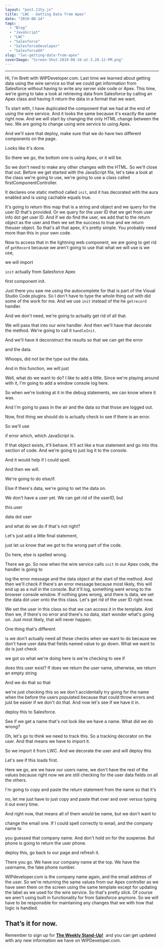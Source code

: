 ```yaml
---
layout: "post.11ty.js"
title: "LWC - Getting Data from Apex"
date: "2019-08-14"
tags: 
  - "Blog"
  - "JavaScript"
  - "LWC"
  - "Salesforce"
  - "SalesforceDeveloper"
  - "SalesforceDX"
slug: "lwc-getting-data-from-apex"
coverImage: "Screen-Shot-2019-08-16-at-3.20.12-PM.png"
---
```


* * *

Hi, I'm Brett with WIPDeveloper.com. Last time we learned about getting data using the wire service so that we could get information from Salesforce without having to write any server side code or Apex. This time, we're going to take a look at retrieving data from Salesforce by calling an Apex class and having it return the data in a format that we want.

To start with, I have duplicated the component that we had at the end of using the wire service. And it looks the same because it's exactly the same right now. And we will start by changing the only HTML change between the two. We are going to change using wire service to using Apex.

And we'll save that deploy, make sure that we do have two different components on the page.

Looks like it's done.

So there we go, the bottom one is using Apex, or it will be.

So we don't need to make any other changes with the HTML. So we'll close that out. Before we get started with the JavaScript file, let's take a look at the class we're going to use, we're going to use a class called firstComponentController.

It declares one static method called `init`, and it has decorated with the aura enabled and is using cachable equals true.

It's going to return this map that is a string and object and we query for the user ID that's provided. Or we query for the user ID that we get from user info dot get user ID. And if we do find the user, we add that to the return object as the user and then we set the success to true and we return theuser object. So that's all that apex, it's pretty simple. You probably need more than this in your own code.

Now to access that in the lightning web component, we are going to get rid of `getRecord` because we aren't going to use that what we will use is we use,

we will import

`init` actually from Salesforce Apex

first component init.

Just there you saw me using the autocomplete for that is part of the Visual Studio Code plugins. So I don't have to type the whole thing out with did some of the work for me. And we use `init` instead of the he `getrecord` handler.

And we don't need, we're going to actually get rid of all that.

We will pass that into our wire handler. And then we'll have that decorate the method. We're going to call it `handleInit`.

And we'll have it deconstruct the results so that we can get the error

and the data.

Whoops, did not be the type out the data.

And in this function, we will just

Well, what do we want to do? I like to add a little. Since we're playing around with it, I'm going to add a window console log here.

So when we're looking at it in the debug statements, we can know where it was.

And I'm going to pass in the air and the data so that those are logged out.

Now, first thing we should do is actually check to see if there is an error.

So we'll use

if error which, which JavaScript is.

If that object exists, it'll behave. It'll act like a true statement and go into this section of code. And we're going to just log it to the console.

And it would help if I could spell.

And then we will.

We're going to do else/if.

Else if there's data, we're going to set the data on.

We don't have a user yet. We can get rid of the userID, but

this.user

data dot user

and what do we do if that's not right?

Let's just add a little final statement,

just let us know that we got to the wrong part of the code.

Do here, else is spelled wrong.

There we go. So now when the wire service calls `init` in our Apex code, the handler is going to

log the error message and the data object at the start of the method. And then we'll check if there's an error message because most likely, this will end up as a null in the console. But it'll log, something went wrong to the browser console window. If nothing goes wrong, and there is data, we set the data dot user onto the this class. Let's get rid of the user ID right now.

We set the user in this class so that we can access it in the template. And then we, if there's no error and there's no data, start wonder what's going on. Just most likely, that will never happen.

One thing that's different

is we don't actually need all these checks when we want to do because we don't have user data that fields named value to go down. What we want to do is just check

we got so what we're doing here is we're checking to see if

does this user exist? If does we return the user name, otherwise, we return an empty string

And we do that so that

we're just checking this so we don't accidentally try going for the name when the before the users populated because that could throw errors and just be easier if we don't do that. And now let's see if we have it in.

deploy this to Salesforce.

See if we get a name that's not look like we have a name. What did we do wrong?

Oh, let's go to think we need to track this. So a tracking decorator on the user. And that means we have to import it.

So we import it from LWC. And we decorate the user and will deploy this

Let's see if this loads first.

Here we go, are we have our users name, we don't have the rest of the values because right now we are still checking for the user data fields on all the others.

I'm going to copy and paste the return statement from the name so that it's

no, let me just have to just copy and paste that over and over versus typing it out every time.

And right now, that means all of them would be name, but we don't want to

change the email one. If I could spell correctly to email, and the company name to

you guessed that company name. And don't hold on for the suspense. But phone is going to return the user phone.

deploy this, go back to our page and refresh it.

There you go. We have our company name at the top. We have the username, the fake phone number.

WIPdeveloper.com is the company name again, and the email address of the user. So we're returning the same values from our Apex controller as we have seen them on the screen using the same template except for updating the label as we used for the wire service. So that's pretty slick. Of course we aren't using built in functionality for from Salesforce anymore. So we will have to be responsible for maintaining any changes that we with how that logic is handled.

## That’s it for now.

Remember to sign up for **[The Weekly Stand-Up!](https://wipdeveloper.wpcomstaging.com/newsletter/)**  and you can get updated with any new information we have on WIPDeveloper.com.
